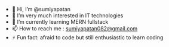 - 👋 Hi, I’m @sumiyapatan
- 👀 I’m very much interested in IT technologies
- 🌱 I’m currently learning MERN fullstack
- 📫 How to reach me : sumiyapatan082@gmail.com
- ⚡ Fun fact: afraid to code but still enthusiastic to learn coding 

<!---
sumiyapatan/sumiyapatan is a ✨ special ✨ repository because its `README.md` (this file) appears on your GitHub profile.
You can click the Preview link to take a look at your changes.
--->
